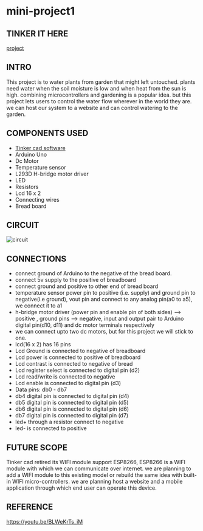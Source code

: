 # mini-project1

## TINKER IT HERE
 [project](https://www.tinkercad.com/things/a3ZscvoEgEz-mini-project)

## INTRO
This project is to water plants from garden that might left untouched. plants need water when the soil moisture is low and when heat from the sun is high. combining microcontrollers and gardening is a popular idea. but this project lets users to control the water flow wherever in the world they are. we can host our system to a website and can control watering to the garden.

## COMPONENTS USED
* [Tinker cad software](https://www.tinkercad.com/)
* Arduino Uno
* Dc Motor
* Temperature sensor
* L293D H-bridge motor driver
* LED
* Resistors
* Lcd 16 x 2
* Connecting wires
* Bread board

## CIRCUIT
![circuit](https://user-images.githubusercontent.com/58623178/148010144-71d7166a-149e-4126-87d9-076e336a006b.png)


## CONNECTIONS

- connect ground of Arduino to the negative of the bread board.
- connect 5v supply to the positive of breadboard
- connect ground and positive to other end of bread board
- temperature sensor power pin to positive (i.e. supply) and ground pin to negative(i.e ground), vout pin and connect to any analog pin(a0 to a5), we connect it to a1
- h-bridge motor driver (power pin and enable pin of both sides) --> positive , ground pins --> negative, input and output pair to Arduino digital pin(d10, d11) and dc motor       terminals respectively
- we can connect upto two dc motors, but for this project we will stick to one.
- lcd(16 x 2) has 16 pins 
- Lcd Ground is connected to negative of breadboard
- Lcd power is connected to positive of breadboard
- Lcd contrast is connected to negative of bread
- Lcd register select is connected to digital pin (d2)
- Lcd read/write is connected to negative
- Lcd enable is connected to digital pin (d3)
- Data pins: db0 - db7
- db4 digital pin is connected to digital pin (d4)
- db5 digital pin is connected to digital pin (d5)
- db6 digital pin is connected to digital pin (d6)
- db7 digital pin is connected to digital pin (d7)
- led+ through a resistor connect to negative
- led- is connected to positive


## FUTURE SCOPE

Tinker cad retired its WIFI module support ESP8266, ESP8266 is a WIFI module with which we can communicate over internet. we are planning to add a WIFI module to this existing model or rebuild the same idea with built-in WIFI micro-controllers. we are planning host a website and a mobile application through which end user can operate this device.

## REFERENCE

https://youtu.be/BLWeKrTs_iM
